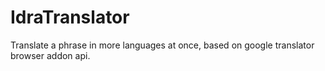 # IdraTranslator
Translate a phrase in more languages at once, based on google translator browser addon api.
